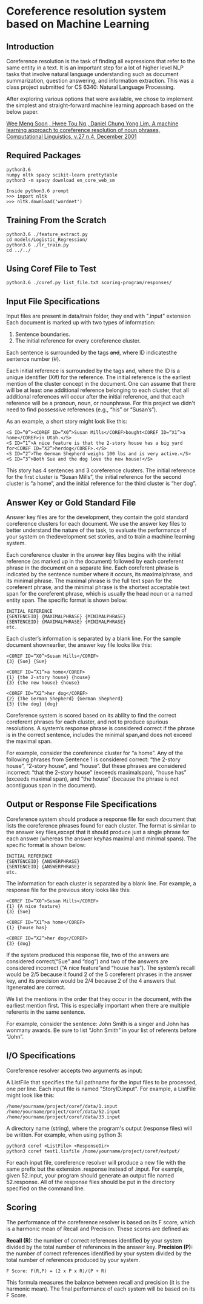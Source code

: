 # Coreference resolution system based on Machine Learning

## Introduction
Coreference resolution is the task of finding all expressions that refer to the same entity in a text. It is an important step for a lot of higher level NLP tasks that involve natural language understanding such as document summarization, question answering, and information extraction. This was a class project submitted for CS 6340: Natural Language Processing.

After exploring various options that were available, we chose to implement the simplest and straight-forward machine learning approach based on the below paper.

[Wee Meng Soon , Hwee Tou Ng , Daniel Chung Yong Lim, A machine learning approach to coreference resolution of noun phrases, Computational Linguistics, v.27 n.4, December 2001](https://dl.acm.org/citation.cfm?id=972602)

## Required Packages
```
python3.6
numpy nltk spacy scikit-learn prettytable 
python3 -m spacy download en_core_web_sm

Inside python3.6 prompt
>>> import nltk
>>> nltk.download('wordnet')
```

## Training From the Scratch
```
python3.6 ./feature_extract.py
cd models/Logistic_Regression/
python3.6 ./lr_train.py
cd ../../
```

## Using Coref File to Test
```
python3.6 ./coref.py list_file.txt scoring-program/responses/
```

## Input File Specifications
Input files are present in data/train folder, they end with ".input" extension
Each document is marked up with two types of information:
1. Sentence boundaries.
2. The initial reference for every coreference cluster.

Each sentence is surrounded by the tags <S ID=“#”>and</S>, where ID indicatesthe sentence number (#).

Each initial reference is surrounded by the tags <COREF ID=“X#”>and</COREF>, where the ID is a unique identifier (X#) for the reference. The initial reference is the earliest mention of the cluster concept in the document. One can assume that there will be at least one additional reference belonging to each cluster, that all additional references will occur after the initial reference, and that each reference will be a pronoun, noun, or nounphrase. For this project we didn't need to find possessive references (e.g., “his” or “Susan’s”).

As an example, a short story might look like this:

```
<S ID=“0”><COREF ID=“X0”>Susan Mills</COREF>bought<COREF ID=“X1”>a home</COREF>in Utah.</S>
<S ID=“1”>A nice feature is that the 2-story house has a big yard for<COREF ID=“X2”>herdog</COREF>.</S>
<S ID=“2”>The German Shepherd weighs 100 lbs and is very active.</S>
<S ID=“3”>Both Sue and the dog love the new house!</S>
```

This story has 4 sentences and 3 coreference clusters. The initial reference for the first cluster is “Susan Mills”, the initial reference for the second cluster is “a home”, and the initial reference for the third cluster is “her dog”.

## Answer Key or Gold Standard File
Answer key files are for the development, they contain the gold standard coreference clusters for each document. We use the answer key files to better understand the nature of the task, to evaluate the performance of your system on thedevelopment set stories, and to train a machine learning system. 

Each coreference cluster in the answer key files begins with the initial reference (as marked up in the document) followed by each coreferent phrase in the document on a separate line. Each coreferent phrase is indicated by the sentence number where it occurs, its maximalphrase, and its minimal phrase. The maximal phrase is the full text span for the coreferent phrase, and the minimal phrase is the shortest acceptable text span for the coreferent phrase, which is usually the head noun or a named entity span. The specific format is shown below:

```
INITIAL REFERENCE
{SENTENCEID} {MAXIMALPHRASE} {MINIMALPHRASE}
{SENTENCEID} {MAXIMALPHRASE} {MINIMALPHRASE}
etc.
```

Each cluster’s information is separated by a blank line. For the sample document shownearlier, the answer key file looks like this:

```
<COREF ID=“X0”>Susan Mills</COREF>
{3} {Sue} {Sue}

<COREF ID=“X1”>a home</COREF>
{1} {the 2-story house} {house}
{3} {the new house} {house}

<COREF ID=“X2”>her dog</COREF>
{2} {The German Shepherd} {German Shepherd}
{3} {the dog} {dog}
```

Coreference system is scored based on its ability to find the correct coreferent phrases for each cluster, and not to produce spurious resolutions. A system’s response phrase is considered correct if the phrase is in the correct sentence, includes the minimal span,and does not exceed the maximal span.

For example, consider the coreference cluster for “a home”. Any of the following phrases from Sentence 1 is considered correct: “the 2-story house”, “2-story house”, and “house”. But these phrases are considered incorrect: “that the 2-story house” (exceeds maximalspan), “house has” (exceeds maximal span), and “the house” (because the phrase is not acontiguous span in the document).

## Output or Response File Specifications
Coreference system should produce a response file for each document that lists the coreference phrases found for each cluster. The format is similar to the answer key files,except that it should produce just a single phrase for each answer (whereas the answer keyhas maximal and minimal spans). The specific format is shown below:

```
INITIAL REFERENCE
{SENTENCEID} {ANSWERPHRASE}
{SENTENCEID} {ANSWERPHRASE}
etc.
```

The information for each cluster is separated by a blank line. For example, a response file for the previous story looks like this:

```
<COREF ID=“X0”>Susan Mills</COREF>
{1} {A nice feature}
{3} {Sue}

<COREF ID=“X1”>a home</COREF>
{1} {house has}

<COREF ID=“X2”>her dog</COREF>
{3} {dog}
```

If the system produced this response file, two of the answers are considered correct(“Sue” and “dog”) and two of the answers are considered incorrect (“A nice feature”and “house has”). The system’s recall would be 2/5 because it found 2 of the 5 coreferent phrases in the answer key, and its precision would be 2/4 because 2 of the 4 answers that itgenerated are correct.

We list the mentions in the order that they occur in the document, with the earliest mention first. This is especially important when there are multiple referents in the same sentence.

For example, consider the sentence: John Smith is a singer and John has wonmany awards.
Be sure to list “John Smith” in your list of referents before “John”.

## I/O Specifications
Coreference resolver accepts two arguments as input:

A ListFile that specifies the full pathname for the input files to be processed, one per line. Each input file is named "StoryID.input". For example, a ListFile might look like this:
```
/home/yourname/project/coref/data/1.input
/home/yourname/project/coref/data/52.input
/home/yourname/project/coref/data/33.input
```

A directory name (string), where the program's output (response files) will be written.
For example, when using python 3:
```
python3 coref <ListFile> <ResponseDir>
python3 coref test1.lisfile /home/yourname/project/coref/output/
```

For each input file, coreference resolver will produce a new file with the same prefix but the extension .response instead of .input.
For example, given 52.input, your program should generate an output file named 52.response. All of the response files should be put in the directory specified on the command line.

## Scoring
The performance of the coreference resolver is based on its F score, which is a harmonic mean of Recall and Precision.
These scores are defined as:

**Recall (R):** the number of correct references identified by your system divided by the total number of references in the answer key.
**Precision (P):** the number of correct references identified by your system divided by the total number of references produced by your system.

```
F Score: F(R,P) = (2 x P x R)/(P + R)
```

This formula measures the balance between recall and precision (it is the harmonic mean).
The final performance of each system will be based on its F Score.


